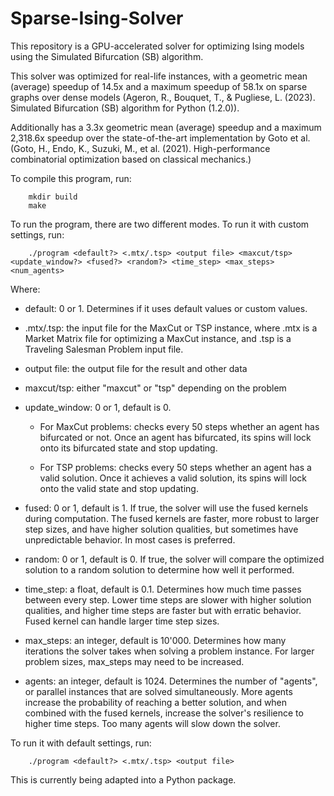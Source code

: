 # Sparse-Ising-Solver

This repository is a GPU-accelerated solver for optimizing Ising models using the Simulated Bifurcation (SB) algorithm. 

This solver was optimized for real-life instances, with a geometric mean (average) speedup of 14.5x and a maximum speedup of 58.1x on sparse graphs over dense models (Ageron, R., Bouquet, T., & Pugliese, L. (2023). Simulated Bifurcation (SB) algorithm for Python (1.2.0)). 

Additionally has a 3.3x geometric mean (average) speedup and a maximum 2,318.6x speedup over the state-of-the-art implementation by Goto et al. (Goto, H., Endo, K., Suzuki, M., et al. (2021). High-performance combinatorial optimization based on classical mechanics.)

To compile this program, run:

```
    mkdir build
    make
```

To run the program, there are two different modes. To run it with custom settings, run:

```
    ./program <default?> <.mtx/.tsp> <output file> <maxcut/tsp> <update_window?> <fused?> <random?> <time_step> <max_steps> <num_agents>
```

Where:

  - default: 0 or 1. Determines if it uses default values or custom values.

  - .mtx/.tsp: the input file for the MaxCut or TSP instance, where .mtx is a Market Matrix file for optimizing a MaxCut instance, and .tsp is a Traveling Salesman Problem input file.

  - output file: the output file for the result and other data

  - maxcut/tsp: either "maxcut" or "tsp" depending on the problem

  - update_window: 0 or 1, default is 0. 
    
    -  For MaxCut problems: checks every 50 steps whether an agent has bifurcated or not. Once an agent has bifurcated, its spins will lock onto its bifurcated state and stop updating.
    
    -  For TSP problems: checks every 50 steps whether an agent has a valid solution. Once it achieves a valid solution, its spins will lock onto the valid state and stop updating.

  - fused: 0 or 1, default is 1. If true, the solver will use the fused kernels during computation. The fused kernels are faster, more robust to larger step sizes, and have higher solution qualities, but sometimes have unpredictable behavior. In most cases is preferred.

  - random: 0 or 1, default is 0. If true, the solver will compare the optimized solution to a random solution to determine how well it performed.

  - time_step: a float, default is 0.1. Determines how much time passes between every step. Lower time steps are slower with higher solution qualities, and higher time steps are faster but with erratic behavior. Fused kernel can handle larger time step sizes.

  - max_steps: an integer, default is 10'000. Determines how many iterations the solver takes when solving a problem instance. For larger problem sizes, max_steps may need to be increased.

  - agents: an integer, default is 1024. Determines the number of "agents", or parallel instances that are solved simultaneously. More agents increase the probability of reaching a better solution, and when combined with the fused kernels, increase the solver's resilience to higher time steps. Too many agents will slow down the solver.



To run it with default settings, run:

```
    ./program <default?> <.mtx/.tsp> <output file>
```


This is currently being adapted into a Python package.
